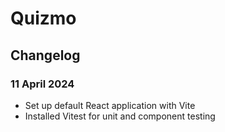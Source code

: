 # Quizmo

## Changelog

### 11 April 2024

- Set up default React application with Vite
- Installed Vitest for unit and component testing
